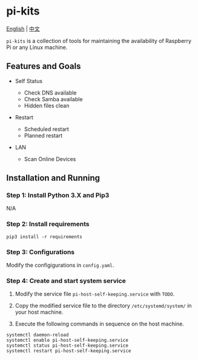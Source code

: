 # pi-kits

[English](README.md) | [中文](README.zh.md)

`pi-kits` is a collection of tools for maintaining the availability of Raspberry Pi or any Linux machine.

## Features and Goals

- Self Status
    - Check DNS available
    - Check Samba available
    - Hidden files clean

- Restart
    - Scheduled restart
    - Planned restart

- LAN
    - Scan Online Devices

## Installation and Running

### Step 1: Install Python 3.X and Pip3

N/A

### Step 2: Install requirements

```shell
pip3 install -r requirements
```

### Step 3: Configurations

Modify the configigurations in `config.yaml`.

### Step 4: Create and start system service

1. Modify the service file `pi-host-self-keeping.service` with `TODO`.

2. Copy the modified service file to the directory `/etc/systemd/system/` in your host machine.

3. Execute the following commands in sequence on the host machine.

```shell
systemctl daemon-reload
systemctl enable pi-host-self-keeping.service
systemctl status pi-host-self-keeping.service
systemctl restart pi-host-self-keeping.service
```